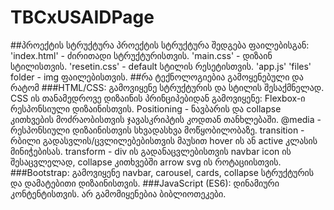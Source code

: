 # TBCxUSAIDPage
##პროექტის სტრუქტურა
პროექტის სტრუქტურა შედგება ფაილებისგან:
'index.html' - ძირითადი სტრუქტურისთვის.
'main.css' - დიზაინ სტილისთვის.
'resetin.css' - default სტილის რესეტისთვის.
'app.js'
'files' folder - img ფაილებისთვის.
##რა ტექნოლოგიებია გამოყენებული და რატომ
###HTML/CSS:
გამოვიყენე სტრუქტურის და სტილის შესაქმნელად. 
CSS ის თანამედროვე დიზაინის პრინციპებიდან გამოვიყენე:
 Flexbox-ი რესპონსიული დიზაინისთვის. 
 Positioning - ნავბარის და collapse კითხვების მოძრაობისთვის ჯავასკრიპტის კოდთან თანხლებაში. 
 @media - რესპონსიული დიზაინისთვის სხვადასხვა მოწყობილობაზე.
 transition - რბილი გადასვლის/ცვლილებებისთვის მაუსით hover ის ან active კლასის მინიჭებისას. 
 transform - div ის გადანაცვლებისთვის navbar icon ის შესაცვლელად, collapse კითხვებში arrow svg ის როტაციისთვის. 
 ###Bootstrap:
 გამოვიყენე navbar, carousel, cards, collapse სტრუქტურის და დამატებითი დიზაინისთვის.
###JavaScript (ES6): 
დინამიური კონტენტისთვის.  არ გამომიყენებია ბიბლიოთეკები.
